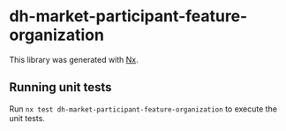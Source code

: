 # dh-market-participant-feature-organization

This library was generated with [Nx](https://nx.dev).

## Running unit tests

Run `nx test dh-market-participant-feature-organization` to execute the unit tests.
